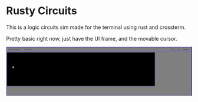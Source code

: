# Rusty Circuits

This is a logic circuits sim made for the terminal using rust and crossterm.

Pretty basic right now, just have the UI frame, and the movable cursor.

![image](../Resources/rustycircuitscreenshot1.png)